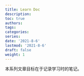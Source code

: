 ```yaml
---
title: Learn Doc
description: 
toc: true
authors:
tags:
categories:
series:
date: '2021-8-6'
lastmod: '2021-8-6'
draft: false
weight: 1
---
```


本系列文章目标在于记录学习时的笔记。

